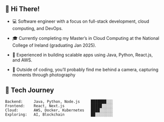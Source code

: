 ## 👋 Hi There!
<!--
* 💻 A software engineer with a strong foundation in full-stack development, DevOps, and cloud computing. I love tackling complex problems with clean, efficient code.
* 🎓 Currently pursuing a Master’s in Cloud Computing at the National College of Ireland, with graduation on the horizon in January 2025.
* 🚀 Experienced in building everything from AI-powered recruitment platforms to decentralized web3 apps. My go-to tech stack includes Java, Python, React.js, and AWS, but I’m always eager to explore new tools.
* 💡 Passionate about bringing innovative ideas to life. Whether it's improving user experiences or building scalable, reliable systems, I'm all in.
* 📸 Outside of coding, you’ll probably find me behind a camera, capturing moments through photography and video production.
-->
* 💻 Software engineer with a focus on full-stack development, cloud computing, and DevOps.

* 🎓 Currently completing my Master’s in Cloud Computing at the National College of Ireland (graduating Jan 2025).

* 🚀 Experienced in building scalable apps using Java, Python, React.js, and AWS.

* 📸 Outside of coding, you’ll probably find me behind a camera, capturing moments through photography



## 🚀 Tech Journey
```
Backend:     Java, Python, Node.js     ███████░░░
Frontend:    React, Next.js            █████░░░░░
Cloud:       AWS, Docker, Kubernetes   ████░░░░░░
Exploring:   AI, Blockchain            ██░░░░░░░░
```

